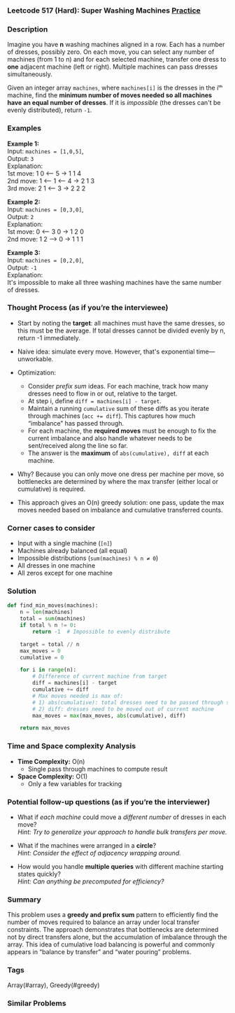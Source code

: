 ### Leetcode 517 (Hard): Super Washing Machines [Practice](https://leetcode.com/problems/super-washing-machines)

### Description  
Imagine you have **n** washing machines aligned in a row. Each has a number of dresses, possibly zero. On each move, you can select any number of machines (from 1 to n) and for each selected machine, transfer one dress to **one** adjacent machine (left or right). Multiple machines can pass dresses simultaneously.

Given an integer array `machines`, where `machines[i]` is the dresses in the iᵗʰ machine, find the **minimum number of moves needed so all machines have an equal number of dresses**. If it is *impossible* (the dresses can't be evenly distributed), return `-1`.

### Examples  

**Example 1:**  
Input: `machines = [1,0,5]`,  
Output: `3`  
Explanation:  
1st move:  1  0 <-- 5  →  1 1 4  
2nd move:  1 <-- 1 <-- 4  →  2 1 3  
3rd move:  2  1 <-- 3  → 2 2 2  


**Example 2:**  
Input: `machines = [0,3,0]`,  
Output: `2`  
Explanation:  
1st move:  0 <-- 3  0  →  1 2 0  
2nd move:  1 2 --> 0  →  1 1 1  


**Example 3:**  
Input: `machines = [0,2,0]`,  
Output: `-1`  
Explanation:  
It's impossible to make all three washing machines have the same number of dresses.


### Thought Process (as if you’re the interviewee)  

- Start by noting the **target**: all machines must have the same dresses, so this must be the average. If total dresses cannot be divided evenly by n, return -1 immediately.

- Naive idea: simulate every move. However, that's exponential time—unworkable.

- Optimization:
  - Consider *prefix sum* ideas. For each machine, track how many dresses need to flow in or out, relative to the target.
  - At step i, define `diff = machines[i] - target`. 
  - Maintain a running `cumulative` sum of these diffs as you iterate through machines (`acc += diff`). This captures how much “imbalance” has passed through.
  - For each machine, the **required moves** must be enough to fix the current imbalance and also handle whatever needs to be sent/received along the line so far.
  - The answer is the **maximum** of `abs(cumulative), diff` at each machine.

- Why? Because you can only move one dress per machine per move, so bottlenecks are determined by where the max transfer (either local or cumulative) is required.

- This approach gives an O(n) greedy solution: one pass, update the max moves needed based on imbalance and cumulative transferred counts.


### Corner cases to consider  
- Input with a single machine (`[n]`)
- Machines already balanced (all equal)
- Impossible distributions (`sum(machines) % n ≠ 0`)
- All dresses in one machine
- All zeros except for one machine


### Solution

```python
def find_min_moves(machines):
    n = len(machines)
    total = sum(machines)
    if total % n != 0:
        return -1  # Impossible to evenly distribute

    target = total // n
    max_moves = 0
    cumulative = 0

    for i in range(n):
        # Difference of current machine from target
        diff = machines[i] - target
        cumulative += diff
        # Max moves needed is max of:
        # 1) abs(cumulative): total dresses need to be passed through so far
        # 2) diff: dresses need to be moved out of current machine
        max_moves = max(max_moves, abs(cumulative), diff)

    return max_moves
```

### Time and Space complexity Analysis  

- **Time Complexity:** O(n)
  - Single pass through machines to compute result
- **Space Complexity:** O(1)
  - Only a few variables for tracking


### Potential follow-up questions (as if you’re the interviewer)  

- What if *each machine* could move a *different number* of dresses in each move?  
  *Hint: Try to generalize your approach to handle bulk transfers per move.*

- What if the machines were arranged in a **circle**?  
  *Hint: Consider the effect of adjacency wrapping around.*

- How would you handle **multiple queries** with different machine starting states quickly?  
  *Hint: Can anything be precomputed for efficiency?*


### Summary
This problem uses a **greedy and prefix sum** pattern to efficiently find the number of moves required to balance an array under local transfer constraints. The approach demonstrates that bottlenecks are determined not by direct transfers alone, but the accumulation of imbalance through the array. This idea of cumulative load balancing is powerful and commonly appears in “balance by transfer” and “water pouring” problems.

### Tags
Array(#array), Greedy(#greedy)

### Similar Problems
